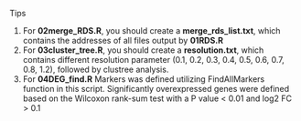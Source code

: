Tips
1. For **02merge_RDS.R**, you should create a **merge_rds_list.txt**, which contains the addresses of all files output by **01RDS.R**
2. For **03cluster_tree.R**, you should create a **resolution.txt**, which contains different resolution parameter (0.1, 0.2, 0.3, 0.4, 0.5, 0.6, 0.7, 0.8, 1.2), followed by clustree analysis.
3. For **04DEG_find.R** Markers was defined utilizing FindAllMarkers function in this script. Significantly overexpressed genes were defined based on the Wilcoxon rank-sum test with a P value < 0.01 and log2 FC > 0.1
